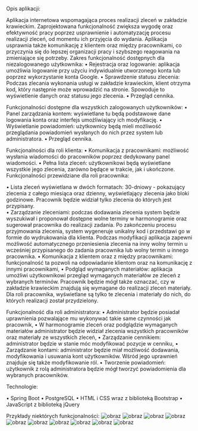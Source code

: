 Opis aplikacji:

Aplikacja internetowa wspomagająca proces realizacji zleceń w zakładzie krawieckim. Zaprojektowana funkcjonalność zwiększa wygodę oraz efektywność pracy poprzez usprawnienie i automatyzację procesu realizacji zleceń, od momentu ich przyjęcia do wydania. Aplikacja usprawnia także komunikację z klientem oraz między pracownikami, co przyczynia się do lepszej organizacji pracy i szybszego reagowania na zmieniające się potrzeby.
Zakres funkcjonalność dostępnych dla niezalogowanego użytkownika:
•	Rejestracja oraz logowanie: aplikacja umożliwia logowanie przy użyciu indywidualnie utworzonego konta lub poprzez wykorzystanie konta Google.
•	Sprawdzenie statusu zlecenia: Podczas zlecania wykonania usługi w zakładzie krawieckim, klient otrzyma kod, który następnie może wprowadzić na stronie. Spowoduje to wyświetlenie danych oraz statusu jego zlecenia.
•	Przegląd cennika.

Funkcjonalności dostępne dla wszystkich zalogowanych użytkowników:
•	Panel zarządzania kontem: wyświetlane tu będą podstawowe dane logowania konta oraz interfejs umożliwiający ich modyfikację.
•	Wyświetlanie powiadomień: użytkownicy będą mieli możliwość przeglądania powiadomień wysłanych do nich przez system lub administratora.
•	Przegląd cennika.

Funkcjonalności dla roli klienta:
•	Komunikacja z pracownikami: możliwość wysłania wiadomości do pracowników poprzez dedykowany panel wiadomości.
•	Pełna lista zleceń: użytkownikowi będą wyświetlane wszystkie jego zlecenia, zarówno będące w trakcie, jak i ukończone.
Funkcjonalności przewidziane dla roli pracownika: 

•	Lista zleceń wyświetlana w dwóch formatach: 30-dniowy - pokazujący zlecenia z całego miesiąca oraz dzienny, wyświetlający zlecenia jako bloki godzinowe. Pracownik będzie widział tylko zlecenia do których jest przypisany.  
•	Zarządzanie zleceniami: podczas dodawania zlecenia system będzie wyszukiwał i proponował dostępne wolne terminy w harmonogramie oraz sugerował pracownika do realizacji zadania. Po zakończeniu procesu przyjmowania zlecenia, system wygeneruje unikalny kod i przedstawi go w formie do wydrukowania dla klienta. Podczas modyfikacji aplikacja zapewni możliwość automatycznego przeniesienia zlecenia na inny wolny termin u wcześniej przypisanego do zadania pracownika lub wolny termin u innego pracownika.
•	Komunikacja z klientem oraz z między pracownikami: funkcjonalność ta pozwoli na odpowiadanie klientom oraz na komunikację z innymi pracownikami,
•	Podgląd wymaganych materiałów: aplikacja umożliwi użytkownikowi przegląd wymaganych materiałów ze zleceń z wybranych terminów. Pracownik będzie mógł także oznaczać, czy w zakładzie krawieckim znajdują się wymagane do realizacji zleceń materiały. Dla roli pracownika, wyświetlane są tylko te zlecenia i materiały do nich, do których realizacji został przydzielony.

Funkcjonalność dla roli administratora:
•	Administrator będzie posiadał uprawnienia pozwalające mu wykonywać takie same czynności jak pracownik,
•	W harmonogramie zleceń oraz podglądzie wymaganych materiałów administrator będzie widział zlecenia wszystkich pracowników oraz materiały ze wszystkich zleceń,
•	Zarządzanie cennikiem: administrator będzie w stanie móc modyfikować pozycje w cenniku,
•	Zarządzanie kontami: administrator będzie miał możliwość dodawania, modyfikowania i usuwania kont użytkowników. Wśród jego uprawnień znajduje się także modyfikowanie ról.
•	Tworzenie powiadomień: użytkownik z rolą administratora będzie mógł tworzyć powiadomienia dla wybranych pracowników.  

Technologie:

•	Spring Boot
•	PostgreSQL
•	HTML i CSS wraz z biblioteką Bootstrap
•	JavaScript z biblioteką jQuery

Przykłady niektórych funkcjonalności:
![obraz](https://github.com/LBolechow/Praca-dyplomowa/assets/110845720/50017498-7796-4f5d-8ab3-6e08478e2360)
![obraz](https://github.com/LBolechow/Praca-dyplomowa/assets/110845720/22b5baa6-a3b4-42c4-b64e-0911d0132694)
![obraz](https://github.com/LBolechow/Praca-dyplomowa/assets/110845720/2622900c-389c-422e-853a-5aac370f9c5e)
![obraz](https://github.com/LBolechow/Praca-dyplomowa/assets/110845720/e975d272-a02d-4b5d-b077-4bae04ff6142)
![obraz](https://github.com/LBolechow/Praca-dyplomowa/assets/110845720/0bdc7a31-4fac-4967-9d42-fac52069fb09)
![obraz](https://github.com/LBolechow/Praca-dyplomowa/assets/110845720/cb0617a0-bfbc-4a1a-9a3c-5e266f13ae7d)
![obraz](https://github.com/LBolechow/Praca-dyplomowa/assets/110845720/43edc462-3a6e-4990-9505-2a1703c0a603)
![obraz](https://github.com/LBolechow/Praca-dyplomowa/assets/110845720/528bcaad-4935-4b1a-9fb3-be13da4303cc)
![obraz](https://github.com/LBolechow/Praca-dyplomowa/assets/110845720/4aae8c7b-5ab4-4cf8-ad99-d26edbfc948e)
![obraz](https://github.com/LBolechow/Praca-dyplomowa/assets/110845720/19147a31-73b2-441e-9fb1-633f3f9f8715)




